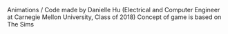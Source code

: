 Animations / Code made by Danielle Hu (Electrical and Computer Engineer at Carnegie Mellon University, Class of 2018)
Concept of game is based on The Sims
